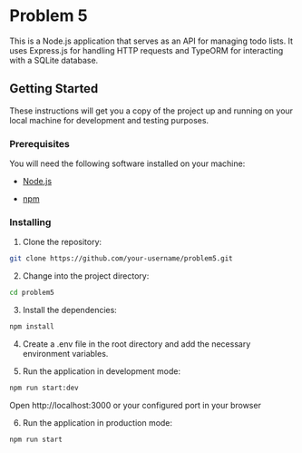 
# Problem 5

  

This is a Node.js application that serves as an API for managing todo lists. It uses Express.js for handling HTTP requests and TypeORM for interacting with a SQLite database.

  

## Getting Started

  

These instructions will get you a copy of the project up and running on your local machine for development and testing purposes.

  

### Prerequisites

  

You will need the following software installed on your machine:

  

- [Node.js](https://nodejs.org/en/download/)

- [npm](https://www.npmjs.com/get-npm)

  

### Installing

  

1. Clone the repository:

```bash
git clone https://github.com/your-username/problem5.git
```
  
2. Change into the project directory:

```bash
cd problem5
```

3. Install the dependencies:

```bash
npm install
```

4. Create a .env file in the root directory and add the necessary environment variables.

5. Run the application in development mode:

```bash
npm run start:dev
```

Open http://localhost:3000 or your configured port in your browser

6. Run the application in production mode:

```bash
npm run start
```